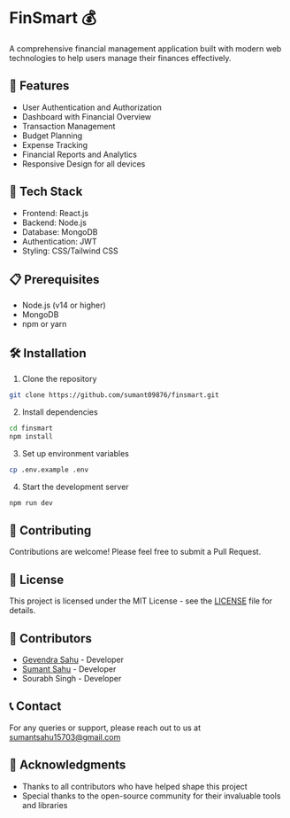 # FinSmart 💰

A comprehensive financial management application built with modern web technologies to help users manage their finances effectively.

## 🌟 Features

- User Authentication and Authorization
- Dashboard with Financial Overview
- Transaction Management
- Budget Planning
- Expense Tracking
- Financial Reports and Analytics
- Responsive Design for all devices

## 🚀 Tech Stack

- Frontend: React.js
- Backend: Node.js
- Database: MongoDB
- Authentication: JWT
- Styling: CSS/Tailwind CSS

## 📋 Prerequisites

- Node.js (v14 or higher)
- MongoDB
- npm or yarn

## 🛠️ Installation

1. Clone the repository
```bash
git clone https://github.com/sumant09876/finsmart.git
```

2. Install dependencies
```bash
cd finsmart
npm install
```

3. Set up environment variables
```bash
cp .env.example .env
```

4. Start the development server
```bash
npm run dev
```

## 🤝 Contributing

Contributions are welcome! Please feel free to submit a Pull Request.

## 📝 License

This project is licensed under the MIT License - see the [LICENSE](LICENSE) file for details.

## 👥 Contributors

- [Gevendra Sahu](https://github.com/gevendra2004) - Developer
- [Sumant Sahu](https://github.com/sumant09876) - Developer
- Sourabh Singh - Developer

## 📞 Contact

For any queries or support, please reach out to us at sumantsahu15703@gmail.com

## 🙏 Acknowledgments

- Thanks to all contributors who have helped shape this project
- Special thanks to the open-source community for their invaluable tools and libraries
